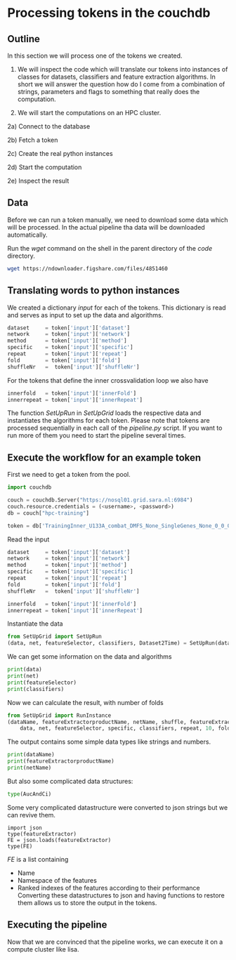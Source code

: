 # Processing tokens in the couchdb

## Outline
In this section we will process one of the tokens we created.

1) We will inspect the code which will translate our tokens into instances of classes for datasets, classifiers and feature extraction algorithms. In short we will answer the question how do I come from a combination of strings, parameters and flags to something that really does the computation.

2) We will start the computations on an HPC cluster.

2a) Connect to the database

2b) Fetch a token

2c) Create the real python instances

2d) Start the computation

2e) Inspect the result

## Data
Before we can run a token manually, we need to download some data which will be processed. In the actual pipeline tha data will be downloaded automatically.

Run the *wget* command on the shell in the parent directory of the *code* directory.

```sh
wget https://ndownloader.figshare.com/files/4851460
```
## Translating words to python instances

We created a dictionary *input* for each of the tokens. This dictionary is read and serves as input to set up the data and algorithms.

```py
dataset     = token['input']['dataset']
network     = token['input']['network']
method      = token['input']['method']
specific    = token['input']['specific']
repeat      = token['input']['repeat']
fold        = token['input']['fold']
shuffleNr   =  token['input']['shuffleNr']
```
For the tokens that define the inner crossvalidation loop we also have

```py
innerfold   = token['input']['innerFold']
innerrepeat = token['input']['innerRepeat']
```
The function *SetUpRun* in *SetUpGrid* loads the respective data and instantiates the algorithms for each token.
Please note that tokens are processed sequentially in each call of the *pipeline.py* script. If you want to run more of them you need to start the pipeline several times.

## Execute the workflow for an example token
First we need to get a token from the pool.

```py
import couchdb

couch = couchdb.Server("https://nosql01.grid.sara.nl:6984")
couch.resource.credentials = (<username>, <password>)
db = couch["hpc-training"]

token = db['TrainingInner_U133A_combat_DMFS_None_SingleGenes_None_0_0_0_0_None']
```

Read the input

```py
dataset     = token['input']['dataset']
network     = token['input']['network']
method      = token['input']['method']
specific    = token['input']['specific']
repeat      = token['input']['repeat']
fold        = token['input']['fold']
shuffleNr   =  token['input']['shuffleNr']

innerfold   = token['input']['innerFold']
innerrepeat = token['input']['innerRepeat']
```

Instantiate the data
```py
from SetUpGrid import SetUpRun
(data, net, featureSelector, classifiers, Dataset2Time) = SetUpRun(dataset, network, method)
```
We can get some information on the data and algorithms
```py
print(data)
print(net)
print(featureSelector)
print(classifiers)
```

Now we can calculate the result, with number of folds 
```py
from SetUpGrid import RunInstance
(dataName, featureExtractorproductName, netName, shuffle, featureExtractor, AucAndCi) = RunInstance(
    data, net, featureSelector, specific, classifiers, repeat, 10, fold, shuffleNr, Dataset2Time)
```

The output contains some simple data types like strings and numbers.

```py
print(dataName)
print(featureExtractorproductName)
print(netName)
```

But also some complicated data structures:

```py
type(AucAndCi)
```

Some very complicated datastructure were converted to json strings but we can revive them.

```
import json
type(featureExtractor)
FE = json.loads(featureExtractor)
type(FE)
```

*FE* is a list containing
- Name
- Namespace of the features
- Ranked indexes of the features according to their performance
Converting these datastructures to json and having functions to restore them allows us to store the output in the tokens.

## Executing the pipeline
Now that we are convinced that the pipeline works, we can execute it on a compute cluster like lisa. 








